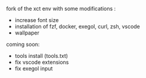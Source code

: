 fork of the xct env with some modifications :
- increase font size
- installation of fzf, docker, exegol, curl, zsh, vscode
- wallpaper

coming soon:
- tools install (tools.txt)
- fix vscode extensions
- fix exegol input
